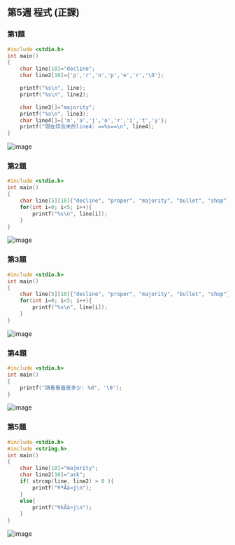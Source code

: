 ## 第5週 程式 (正課)
### 第1題
```c
#include <stdio.h>
int main()
{
    char line[10]="decline";
    char line2[10]={'p','r','o','p','e','r','\0'};

    printf("%s\n", line);
    printf("%s\n", line2);

    char line3[]="majority";
    printf("%s\n", line3);
    char line4[]={'m','a','j','o','r','i','t','y'};
    printf("現在印出來的line4: ==%s==\n", line4);
}
```
![image](https://raw.githubusercontent.com/xytungg/2020cce/gh-pages/week5/week5-1(%E8%AA%B2).png)
### 第2題
```c
#include <stdio.h>
int main()
{
    char line[5][10]{"decline", "proper", "majority", "bullet", "shop"};
    for(int i=0; i<5; i++){
        printf("%s\n", line[i]);
    }
}
```
![image](https://raw.githubusercontent.com/xytungg/2020cce/gh-pages/week5/week5-2(%E8%AA%B2).png)
### 第3題
```c
#include <stdio.h>
int main()
{
    char line[5][10]{"decline", "proper", "majority", "bullet", "shop"};
    for(int i=0; i<5; i++){
        printf("%s\n", line[i]);
    }
}
```
![image](https://raw.githubusercontent.com/xytungg/2020cce/gh-pages/week5/week5-3(%E8%AA%B2).png)
### 第4題
```c
#include <stdio.h>
int main()
{
    printf("請看看值是多少: %d", '\0');
}
```
![image](https://raw.githubusercontent.com/xytungg/2020cce/gh-pages/week5/week5-4(%E8%AA%B2).png)
### 第5題
```c
#include <stdio.h>
#include <string.h>
int main()
{
    char line[10]="majority";
    char line2[10]="ask";
    if( strcmp(line, line2) > 0 ){
        printf("¥ªÃä¤j\n");
    }
    else{
        printf("¥kÃä¤j\n");
    }
}
```
![image](https://raw.githubusercontent.com/xytungg/2020cce/gh-pages/week5/week5-5(%E8%AA%B2).png)
